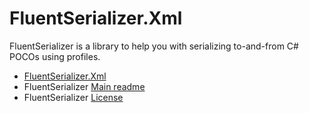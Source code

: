 ﻿# FluentSerializer.Xml

FluentSerializer is a library to help you with serializing to-and-from C# POCOs using profiles.

- [FluentSerializer.Xml](https://github.com/Marvin-Brouwer/FluentSerializer/tree/main/src/FluentSerializer.Xml#readme)
- FluentSerializer [Main readme](https://github.com/Marvin-Brouwer/FluentSerializer#readme)
- FluentSerializer [License](https://github.com/Marvin-Brouwer/FluentSerializer/blob/main/License.md#readme)
